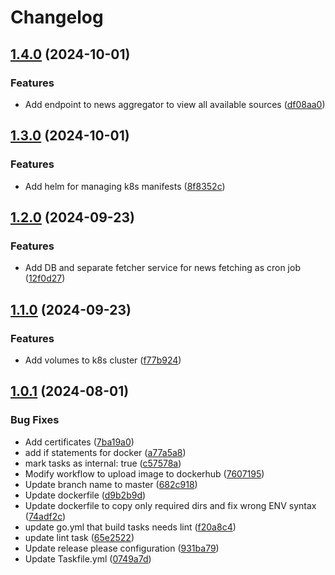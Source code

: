 # Changelog

## [1.4.0](https://github.com/antonchaban/news-aggregator/compare/news-alligator@v1.3.0...news-alligator@v1.4.0) (2024-10-01)


### Features

* Add endpoint to news aggregator to view all available sources ([df08aa0](https://github.com/antonchaban/news-aggregator/commit/df08aa02cf9f1e98e665344862fdbc73b904d44e))

## [1.3.0](https://github.com/antonchaban/news-aggregator/compare/news-alligator@v1.2.0...news-alligator@v1.3.0) (2024-10-01)


### Features

* Add helm for managing k8s manifests ([8f8352c](https://github.com/antonchaban/news-aggregator/commit/8f8352c3cb42ddb6f92b807d6783557506ff976f))

## [1.2.0](https://github.com/antonchaban/news-aggregator/compare/news-alligator@v1.1.0...news-alligator@v1.2.0) (2024-09-23)


### Features

* Add DB and separate fetcher service for news fetching as cron job ([12f0d27](https://github.com/antonchaban/news-aggregator/commit/12f0d27d2c8a38964b44cdb0407e8f61d5fc8eb5))

## [1.1.0](https://github.com/antonchaban/news-aggregator/compare/news-alligator@v1.0.1...news-alligator@v1.1.0) (2024-09-23)


### Features

* Add volumes to k8s cluster ([f77b924](https://github.com/antonchaban/news-aggregator/commit/f77b9245fc4e5eb45100addb096dfc1519948a2a))

## [1.0.1](https://github.com/antonchaban/news-aggregator/compare/news-alligator-v1.0.0...news-alligator@v1.0.1) (2024-08-01)


### Bug Fixes

* Add certificates ([7ba19a0](https://github.com/antonchaban/news-aggregator/commit/7ba19a04825e9feb7e2ffc0b2d035bf63b3a8649))
* add if statements for docker ([a77a5a8](https://github.com/antonchaban/news-aggregator/commit/a77a5a815f5f0894f8532492187d1e47f7691d04))
* mark tasks as internal: true ([c57578a](https://github.com/antonchaban/news-aggregator/commit/c57578a4eb90a5fb8a6a18eb3b51217a1d6adbb1))
* Modify workflow to upload image to dockerhub ([7607195](https://github.com/antonchaban/news-aggregator/commit/7607195f4752b1667f399a823d1976f9ef7374ec))
* Update branch name to master ([682c918](https://github.com/antonchaban/news-aggregator/commit/682c91847702627cae52e2e8a3bd5821c691e686))
* Update dockerfile ([d9b2b9d](https://github.com/antonchaban/news-aggregator/commit/d9b2b9d4010bffe8f050ec51b30e8c8c84426a80))
* Update dockerfile to copy only required dirs and fix wrong ENV syntax ([74adf2c](https://github.com/antonchaban/news-aggregator/commit/74adf2cc8e7288f4bfc2b4a9967b1ea619347347))
* update go.yml that build tasks needs lint ([f20a8c4](https://github.com/antonchaban/news-aggregator/commit/f20a8c4da62e08e85f908383ee0eeddfbd3e64fd))
* update lint task ([65e2522](https://github.com/antonchaban/news-aggregator/commit/65e252288a2994bda9d203b9ec5dd78a37255cc4))
* Update release please configuration ([931ba79](https://github.com/antonchaban/news-aggregator/commit/931ba793f40d3ae836ebd929d33c5690207f04f3))
* Update Taskfile.yml ([0749a7d](https://github.com/antonchaban/news-aggregator/commit/0749a7d9201812bae13040db6bce4fbacf06caa3))
